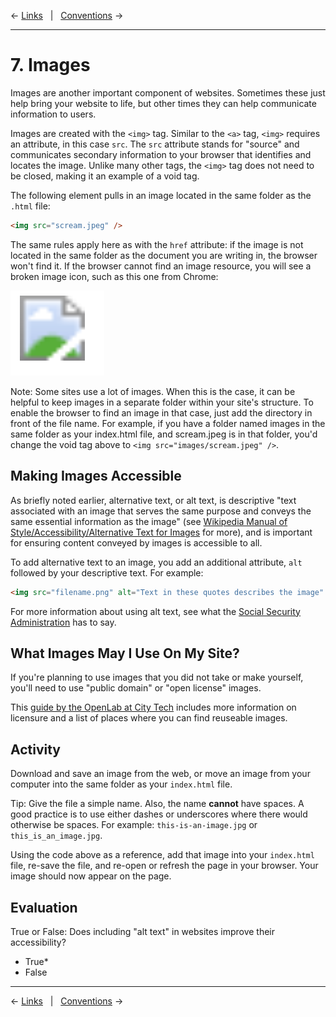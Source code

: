 ← [Links](06-links.md)&nbsp;&nbsp;&nbsp;|&nbsp;&nbsp;&nbsp;[Conventions](08-conventions.md) →

---

# 7. Images

Images are another important component of websites. Sometimes these just help bring your website to life, but other times they can help communicate information to users.

Images are created with the `<img>` tag. Similar to the `<a>` tag, `<img>` requires an attribute, in this case `src`. The `src` attribute stands for "source" and communicates secondary information to your browser that identifies and locates the image. Unlike many other tags, the `<img>` tag does not need to be closed, making it an example of a void tag.

The following element pulls in an image located in the same folder as the `.html` file:

```html
<img src="scream.jpeg" />
```

The same rules apply here as with the `href` attribute: if the image is not located in the same folder as the document you are writing in, the browser won't find it. If the browser cannot find an image resource, you will see a broken image icon, such as this one from Chrome:

![Chrome broken image icon](../images/broken.png)

Note: Some sites use a lot of images. When this is the case, it can be helpful to keep images in a separate folder within your site's structure. To enable the browser to find an image in that case, just add the directory in front of the file name. For example, if you have a folder named images in the same folder as your index.html file, and scream.jpeg is in that folder, you'd change the void tag above to `<img src="images/scream.jpeg" />`.

## Making Images Accessible

As briefly noted earlier, alternative text, or alt text, is descriptive "text associated with an image that serves the same purpose and conveys the same essential information as the image" (see [Wikipedia Manual of Style/Accessibility/Alternative Text for Images](https://en.wikipedia.org/wiki/Wikipedia:Manual_of_Style/Accessibility/Alternative_text_for_images) for more), and is important for ensuring content conveyed by images is accessible to all.

To add alternative text to an image, you add an additional attribute, `alt` followed by your descriptive text. For example:

```html
<img src="filename.png" alt="Text in these quotes describes the image" />
```

For more information about using alt text, see what the [Social Security Administration](https://www.ssa.gov/accessibility/files/SSA_Alternative_Text_Guide.pdf) has to say.

## What Images May I Use On My Site?

If you're planning to use images that you did not take or make yourself, you'll need to use "public domain" or "open license" images.

This [guide by the OpenLab at City Tech](https://openlab.citytech.cuny.edu/blog/help/following-copyright-guidelines-for-images/) includes more information on licensure and a list of places where you can find reuseable images.

## Activity

Download and save an image from the web, or move an image from your computer into the same folder as your `index.html` file.

Tip: Give the file a simple name. Also, the name **cannot** have spaces. A good practice is to use either dashes or underscores where there would otherwise be spaces. For example: `this-is-an-image.jpg` or `this_is_an_image.jpg`.

Using the code above as a reference, add that image into your `index.html` file, re-save the file, and re-open or refresh the page in your browser. Your image should now appear on the page.

## Evaluation

True or False: Does including "alt text" in websites improve their accessibility?
- True*
- False

---

← [Links](06-links.md)&nbsp;&nbsp;&nbsp;|&nbsp;&nbsp;&nbsp;[Conventions](08-conventions.md) →